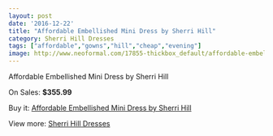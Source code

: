 ```yaml
---
layout: post
date: '2016-12-22'
title: "Affordable Embellished Mini Dress by Sherri Hill"
category: Sherri Hill Dresses
tags: ["affordable","gowns","hill","cheap","evening"]
image: http://www.neoformal.com/17855-thickbox_default/affordable-embellished-mini-dress-by-sherri-hill.jpg
---
```

Affordable Embellished Mini Dress by Sherri Hill

On Sales: **$355.99**
<a href="https://www.neoformal.com/en/sherri-hill-dresses-2014/5781-affordable-embellished-mini-dress-by-sherri-hill.html"><amp-img layout="responsive" width="600" height="600" src="//www.neoformal.com/17855-thickbox_default/affordable-embellished-mini-dress-by-sherri-hill.jpg" alt="Affordable Embellished Mini Dress by Sherri Hill 0" /></a>
<a href="https://www.neoformal.com/en/sherri-hill-dresses-2014/5781-affordable-embellished-mini-dress-by-sherri-hill.html"><amp-img layout="responsive" width="600" height="600" src="//www.neoformal.com/17856-thickbox_default/affordable-embellished-mini-dress-by-sherri-hill.jpg" alt="Affordable Embellished Mini Dress by Sherri Hill 1" /></a>
<a href="https://www.neoformal.com/en/sherri-hill-dresses-2014/5781-affordable-embellished-mini-dress-by-sherri-hill.html"><amp-img layout="responsive" width="600" height="600" src="//www.neoformal.com/17857-thickbox_default/affordable-embellished-mini-dress-by-sherri-hill.jpg" alt="Affordable Embellished Mini Dress by Sherri Hill 2" /></a>
<a href="https://www.neoformal.com/en/sherri-hill-dresses-2014/5781-affordable-embellished-mini-dress-by-sherri-hill.html"><amp-img layout="responsive" width="600" height="600" src="//www.neoformal.com/17858-thickbox_default/affordable-embellished-mini-dress-by-sherri-hill.jpg" alt="Affordable Embellished Mini Dress by Sherri Hill 3" /></a>
<a href="https://www.neoformal.com/en/sherri-hill-dresses-2014/5781-affordable-embellished-mini-dress-by-sherri-hill.html"><amp-img layout="responsive" width="600" height="600" src="//www.neoformal.com/17859-thickbox_default/affordable-embellished-mini-dress-by-sherri-hill.jpg" alt="Affordable Embellished Mini Dress by Sherri Hill 4" /></a>
<a href="https://www.neoformal.com/en/sherri-hill-dresses-2014/5781-affordable-embellished-mini-dress-by-sherri-hill.html"><amp-img layout="responsive" width="600" height="600" src="//www.neoformal.com/17860-thickbox_default/affordable-embellished-mini-dress-by-sherri-hill.jpg" alt="Affordable Embellished Mini Dress by Sherri Hill 5" /></a>

Buy it: [Affordable Embellished Mini Dress by Sherri Hill](https://www.neoformal.com/en/sherri-hill-dresses-2014/5781-affordable-embellished-mini-dress-by-sherri-hill.html "Affordable Embellished Mini Dress by Sherri Hill")

View more: [Sherri Hill Dresses](https://www.neoformal.com/en/73-sherri-hill-dresses-2014 "Sherri Hill Dresses")